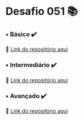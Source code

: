 # Desafio 051 :books:


###  ▪️ Básico  ✔️

> 

🔗 [Link do repositório aqui]()



### ▪️ Intermediário ✔️ 

> 

🔗 [Link do repositório aqui]() 



### ▪️ Avançado ✔️

> 
 
🔗 [Link do repositório aqui]()
